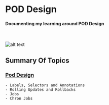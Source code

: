 # POD Design
<h4>Documenting my learning around POD Design</h4>
<br>

![alt text](https://codefresh.io/wp-content/uploads/2017/02/Intro-to-Kubernetes-blog-b-2.png)<br>

<h2>Summary Of Topics</h2>
<h3>
    
[Pod Design](https://github.com/EAS-Kalem/k8-learning/tree/main/POD%20Design) 
</h3>

```
- Labels, Selectors and Annotations
- Rolling Updates and Rollbacks
- Jobs
- Chron Jobs
```


